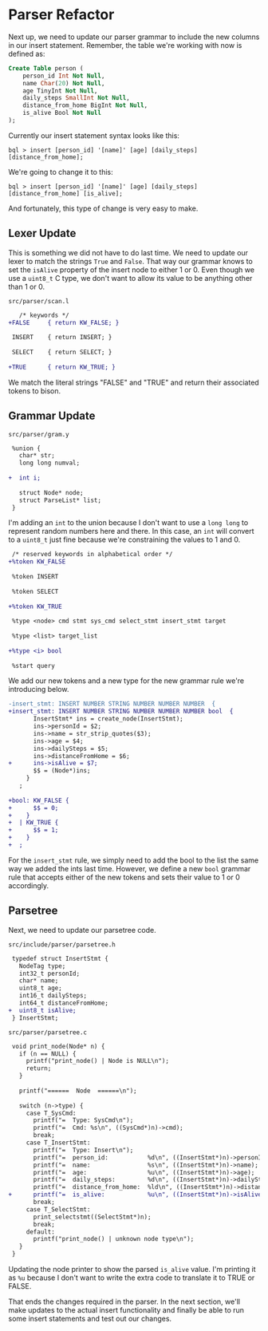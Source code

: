 # Parser Refactor

Next up, we need to update our parser grammar to include the new columns in our insert statement. Remember, the table we're working with now is defined as:

```sql
Create Table person (
    person_id Int Not Null,
    name Char(20) Not Null,
    age TinyInt Not Null,
    daily_steps SmallInt Not Null,
    distance_from_home BigInt Not Null,
    is_alive Bool Not Null
);
```

Currently our insert statement syntax looks like this:

```shell
bql > insert [person_id] '[name]' [age] [daily_steps] [distance_from_home];
```

We're going to change it to this:

```shell
bql > insert [person_id] '[name]' [age] [daily_steps] [distance_from_home] [is_alive];
```

And fortunately, this type of change is very easy to make.

## Lexer Update

This is something we did not have to do last time. We need to update our lexer to match the strings `True` and `False`. That way our grammar knows to set the `isAlive` property of the insert node to either 1 or 0. Even though we use a `uint8_t` C type, we don't want to allow its value to be anything other than 1 or 0.

`src/parser/scan.l`

```diff
   /* keywords */
+FALSE     { return KW_FALSE; }
 
 INSERT    { return INSERT; }
 
 SELECT    { return SELECT; }
 
+TRUE      { return KW_TRUE; }
```

We match the literal strings "FALSE" and "TRUE" and return their associated tokens to bison.

## Grammar Update

`src/parser/gram.y`

```diff
 %union {
   char* str;
   long long numval;
 
+  int i;
 
   struct Node* node;
   struct ParseList* list;
 }
```

I'm adding an `int` to the union because I don't want to use a `long long` to represent random numbers here and there. In this case, an `int` will convert to a `uint8_t` just fine because we're constraining the values to 1 and 0.

```diff
 /* reserved keywords in alphabetical order */
+%token KW_FALSE
 
 %token INSERT
 
 %token SELECT
 
+%token KW_TRUE
 
 %type <node> cmd stmt sys_cmd select_stmt insert_stmt target
 
 %type <list> target_list
 
+%type <i> bool
 
 %start query
```

We add our new tokens and a new type for the new grammar rule we're introducing below.

```diff
-insert_stmt: INSERT NUMBER STRING NUMBER NUMBER NUMBER  {
+insert_stmt: INSERT NUMBER STRING NUMBER NUMBER NUMBER bool  {
       InsertStmt* ins = create_node(InsertStmt);
       ins->personId = $2;
       ins->name = str_strip_quotes($3);
       ins->age = $4;
       ins->dailySteps = $5;
       ins->distanceFromHome = $6;
+      ins->isAlive = $7;
       $$ = (Node*)ins;
     }
   ;
 
+bool: KW_FALSE {
+      $$ = 0;
+    }
+  | KW_TRUE {
+      $$ = 1;
+    }
+  ;
```

For the `insert_stmt` rule, we simply need to add the bool to the list the same way we added the ints last time. However, we define a new `bool` grammar rule that accepts either of the new tokens and sets their value to 1 or 0 accordingly.

## Parsetree

Next, we need to update our parsetree code.

`src/include/parser/parsetree.h`

```diff
 typedef struct InsertStmt {
   NodeTag type;
   int32_t personId;
   char* name;
   uint8_t age;
   int16_t dailySteps;
   int64_t distanceFromHome;
+  uint8_t isAlive;
 } InsertStmt;
```

`src/parser/parsetree.c`

```diff
 void print_node(Node* n) {
   if (n == NULL) {
     printf("print_node() | Node is NULL\n");
     return;
   }
 
   printf("======  Node  ======\n");
 
   switch (n->type) {
     case T_SysCmd:
       printf("=  Type: SysCmd\n");
       printf("=  Cmd: %s\n", ((SysCmd*)n)->cmd);
       break;
     case T_InsertStmt:
       printf("=  Type: Insert\n");
       printf("=  person_id:           %d\n", ((InsertStmt*)n)->personId);
       printf("=  name:                %s\n", ((InsertStmt*)n)->name);
       printf("=  age:                 %u\n", ((InsertStmt*)n)->age);
       printf("=  daily_steps:         %d\n", ((InsertStmt*)n)->dailySteps);
       printf("=  distance_from_home:  %ld\n", ((InsertStmt*)n)->distanceFromHome);
+      printf("=  is_alive:            %u\n", ((InsertStmt*)n)->isAlive);
       break;
     case T_SelectStmt:
       print_selectstmt((SelectStmt*)n);
       break;
     default:
       printf("print_node() | unknown node type\n");
   }
 }
```

Updating the node printer to show the parsed `is_alive` value. I'm printing it as `%u` because I don't want to write the extra code to translate it to TRUE or FALSE.

That ends the changes required in the parser. In the next section, we'll make updates to the actual insert functionality and finally be able to run some insert statements and test out our changes.